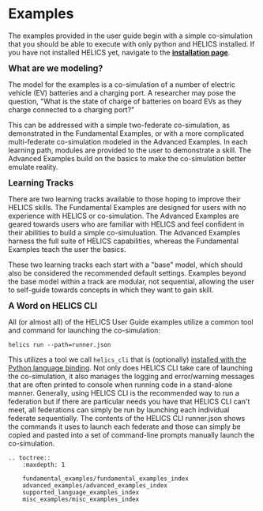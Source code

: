 # Examples

The examples provided in the user guide begin with a simple co-simulation that you should be able to execute with only python and HELICS installed. If you have not installed HELICS yet, navigate to the [**installation page**](../installation/index.md).

<span style="font-size:larger;">**What are we modeling?**</span>

The model for the examples is a co-simulation of a number of electric vehicle (EV) batteries and a charging port. A researcher may pose the question, "What is the state of charge of batteries on board EVs as they charge connected to a charging port?"

This can be addressed with a simple two-federate co-simulation, as demonstrated in the Fundamental Examples, or with a more complicated multi-federate co-simulation modeled in the Advanced Examples. In each learning path, modules are provided to the user to demonstrate a skill. The Advanced Examples build on the basics to make the co-simulation better emulate reality.

<span style="font-size:larger;">**Learning Tracks**</span>

There are two learning tracks available to those hoping to improve their HELICS skills. The Fundamental Examples are designed for users with no experience with HELICS or co-simulation. The Advanced Examples are geared towards users who are familiar with HELICS and feel confident in their abilities to build a simple co-simuluation. The Advanced Examples harness the full suite of HELICS capabilities, whereas the Fundamental Examples teach the user the basics.

These two learning tracks each start with a "base" model, which should also be considered the recommended default settings. Examples beyond the base model within a track are modular, not sequential, allowing the user to self-guide towards concepts in which they want to gain skill.

<span style="font-size:larger;">**A Word on HELICS CLI**</span>

All (or almost all) of the HELICS User Guide examples utilize a common tool and command for launching the co-simulation:

`helics run --path=runner.json`

This utilizes a tool we call `helics_cli` that is (optionally) [installed with the Python language binding](../installation/index). Not only does HELICS CLI take care of launching the co-simulation, it also manages the logging and error/warning messages that are often printed to console when running code in a stand-alone manner. Generally, using HELICS CLI is the recommended way to run a federation but if there are particular needs you have that HELICS CLI can't meet, all federations can simply be run by launching each individual federate sequentially. The contents of the HELICS CLI runner.json shows the commands it uses to launch each federate and those can simply be copied and pasted into a set of command-line prompts manually launch the co-simulation.

```{eval-rst}
.. toctree::
    :maxdepth: 1

    fundamental_examples/fundamental_examples_index
    advanced_examples/advanced_examples_index
    supported_language_examples_index
    misc_examples/misc_examples_index
```
